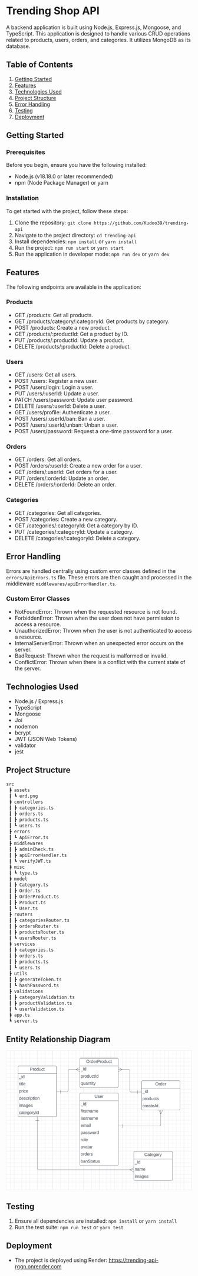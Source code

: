 # Trending Shop API

A backend application is built using Node.js, Express.js, Mongoose, and TypeScript. This application is designed to handle various CRUD operations related to products, users, orders, and categories. It utilizes MongoDB as its database.

## Table of Contents

1. [Getting Started](#getting-started)
2. [Features](#features)
3. [Technologies Used](#technologies-used)
4. [Project Structure](#project-structure)
5. [Error Handling](#error-handling)
6. [Testing](#testing)
7. [Deployment](#deployment)

## Getting Started

### Prerequisites

Before you begin, ensure you have the following installed:

- Node.js (v18.18.0 or later recommended)
- npm (Node Package Manager) or yarn


### Installation

To get started with the project, follow these steps:

1. Clone the repository: `git clone https://github.com/Kudoo39/trending-api`
2. Navigate to the project directory: `cd trending-api`
3. Install dependencies: `npm install` or `yarn install`
4. Run the project: `npm run start` or `yarn start`
5. Run the application in developer mode: `npm run dev` or `yarn dev`

## Features

The following endpoints are available in the application:

### Products

- GET /products: Get all products.
- GET /products/category/:categoryId: Get products by category.
- POST /products: Create a new product.
- GET /products/:productId: Get a product by ID.
- PUT /products/:productId: Update a product.
- DELETE /products/:productId: Delete a product.

### Users

- GET /users: Get all users.
- POST /users: Register a new user.
- POST /users/login: Login a user.
- PUT /users/:userId: Update a user.
- PATCH /users/password: Update user password.
- DELETE /users/:userId: Delete a user.
- GET /users/profile: Authenticate a user.
- POST /users/:userId/ban: Ban a user.
- POST /users/:userId/unban: Unban a user.
- POST /users/password: Request a one-time password for a user.

### Orders

- GET /orders: Get all orders.
- POST /orders/:userId: Create a new order for a user.
- GET /orders/:userId: Get orders for a user.
- PUT /orders/:orderId: Update an order.
- DELETE /orders/:orderId: Delete an order.

### Categories

- GET /categories: Get all categories.
- POST /categories: Create a new category.
- GET /categories/:categoryId: Get a category by ID.
- PUT /categories/:categoryId: Update a category.
- DELETE /categories/:categoryId: Delete a category.

## Error Handling

Errors are handled centrally using custom error classes defined in the `errors/ApiErrors.ts` file. These errors are then caught and processed in the middleware `middlewares/apiErrorHandler.ts`.

### Custom Error Classes

- NotFoundError: Thrown when the requested resource is not found.
- ForbiddenError: Thrown when the user does not have permission to access a resource.
- UnauthorizedError: Thrown when the user is not authenticated to access a resource.
- InternalServerError: Thrown when an unexpected error occurs on the server.
- BadRequest: Thrown when the request is malformed or invalid.
- ConflictError: Thrown when there is a conflict with the current state of the server.

## Technologies Used

- Node.js / Express.js
- TypeScript
- Mongoose
- Joi
- nodemon
- bcrypt
- JWT (JSON Web Tokens)
- validator
- jest

## Project Structure

```
src
 ┣ assets
 ┃ ┗ erd.png
 ┣ controllers
 ┃ ┣ categories.ts
 ┃ ┣ orders.ts
 ┃ ┣ products.ts
 ┃ ┗ users.ts
 ┣ errors
 ┃ ┗ ApiError.ts
 ┣ middlewares
 ┃ ┣ adminCheck.ts
 ┃ ┣ apiErrorHandler.ts
 ┃ ┗ verifyJWT.ts
 ┣ misc
 ┃ ┗ type.ts
 ┣ model
 ┃ ┣ Category.ts
 ┃ ┣ Order.ts
 ┃ ┣ OrderProduct.ts
 ┃ ┣ Product.ts
 ┃ ┗ User.ts
 ┣ routers
 ┃ ┣ categoriesRouter.ts
 ┃ ┣ ordersRouter.ts
 ┃ ┣ productsRouter.ts
 ┃ ┗ usersRouter.ts
 ┣ services
 ┃ ┣ categories.ts
 ┃ ┣ orders.ts
 ┃ ┣ products.ts
 ┃ ┗ users.ts
 ┣ utils
 ┃ ┣ generateToken.ts
 ┃ ┗ hashPassword.ts
 ┣ validations
 ┃ ┣ categoryValidation.ts
 ┃ ┣ productValidation.ts
 ┃ ┗ userValidation.ts
 ┣ app.ts
 ┗ server.ts
 ```

 ## Entity Relationship Diagram

 ![erd](./src/assets/erd.png)

 ## Testing

1. Ensure all dependencies are installed: `npm install` or `yarn install`
2. Run the test suite: `npm run test` or `yarn test`

 ## Deployment

 - The project is deployed using Render: https://trending-api-rggn.onrender.com


